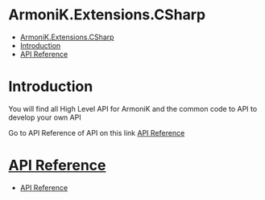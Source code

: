 # ArmoniK.Extensions.CSharp
- [ArmoniK.Extensions.CSharp](#armonikextensionscsharp)
- [Introduction <a name="introduction"></a>](#introduction-)
- [API Reference](#api-reference)


# Introduction <a name="introduction"></a>

You will find all High Level API for ArmoniK and the common code to API to develop your own API

Go to API Reference of API on this link [API Reference](https://aneoconsulting.github.io/ArmoniK.Extensions.Csharp/api/index.html)

# [API Reference](https://aneoconsulting.github.io/ArmoniK.Extensions.Csharp/api/index.html)
- [API Reference](https://aneoconsulting.github.io/ArmoniK.Extensions.Csharp/api/index.html)
